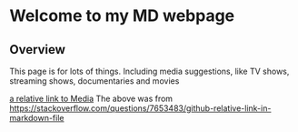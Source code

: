 # Welcome to my MD webpage
## Overview
This page is for lots of things. Including media suggestions, like TV shows, streaming shows, documentaries and movies

[a relative link to Media](media.md)
The above was from https://stackoverflow.com/questions/7653483/github-relative-link-in-markdown-file

